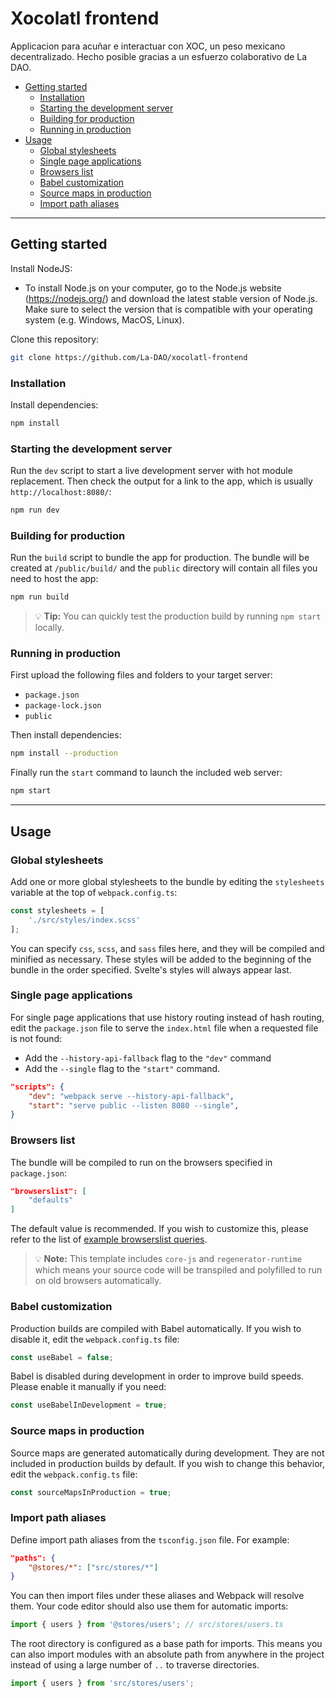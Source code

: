 # Xocolatl frontend 

Applicacion para acuñar e interactuar con XOC, un peso mexicano decentralizado. Hecho posible gracias a un esfuerzo colaborativo de La DAO.

- [Getting started](#getting-started)
	- [Installation](#installation)
	- [Starting the development server](#starting-the-development-server)
	- [Building for production](#building-for-production)
	- [Running in production](#running-in-production)
- [Usage](#usage)
	- [Global stylesheets](#global-stylesheets)
	- [Single page applications](#single-page-applications)
	- [Browsers list](#browsers-list)
	- [Babel customization](#babel-customization)
	- [Source maps in production](#source-maps-in-production)
	- [Import path aliases](#import-path-aliases)

---

## Getting started

Install NodeJS:

- To install Node.js on your computer, go to the Node.js website (https://nodejs.org/) and download the latest stable version of Node.js. Make sure to select the version that is compatible with your operating system (e.g. Windows, MacOS, Linux).  

Clone this repository:

```bash
git clone https://github.com/La-DAO/xocolatl-frontend
```

### Installation
Install dependencies:  

```bash
npm install
```


### Starting the development server

Run the `dev` script to start a live development server with hot module replacement. Then check the output for a link
to the app, which is usually `http://localhost:8080/`:

```bash
npm run dev
```

### Building for production

Run the `build` script to bundle the app for production. The bundle will be created at `/public/build/` and the `public`
directory will contain all files you need to host the app:

```bash
npm run build
```

> 💡 **Tip:** You can quickly test the production build by running `npm start` locally.

### Running in production

First upload the following files and folders to your target server:

- `package.json`
- `package-lock.json`
- `public`

Then install dependencies:

```bash
npm install --production
```

Finally run the `start` command to launch the included web server:

```bash
npm start
```

---

## Usage

### Global stylesheets

Add one or more global stylesheets to the bundle by editing the `stylesheets` variable at the top of
`webpack.config.ts`:

```ts
const stylesheets = [
    './src/styles/index.scss'
];
```

You can specify `css`, `scss`, and `sass` files here, and they will be compiled and minified as necessary. These styles
will be added to the beginning of the bundle in the order specified. Svelte's styles will always appear last.

### Single page applications

For single page applications that use history routing instead of hash routing, edit the `package.json` file to serve
the `index.html` file when a requested file is not found:

- Add the `--history-api-fallback` flag to the `"dev"` command
- Add the `--single` flag to the `"start"` command.

```json
"scripts": {
    "dev": "webpack serve --history-api-fallback",
    "start": "serve public --listen 8080 --single",
}
```

### Browsers list

The bundle will be compiled to run on the browsers specified in `package.json`:

```json
"browserslist": [
    "defaults"
]
```

The default value is recommended. If you wish to customize this, please refer to the list of
[example browserslist queries](https://github.com/browserslist/browserslist#full-list).

> 💡 **Note:** This template includes `core-js` and `regenerator-runtime` which means your source code will be
> transpiled and polyfilled to run on old browsers automatically.

### Babel customization

Production builds are compiled with Babel automatically. If you wish to disable it, edit the `webpack.config.ts` file:

```ts
const useBabel = false;
```

Babel is disabled during development in order to improve build speeds. Please enable it manually if you need:

```ts
const useBabelInDevelopment = true;
```

### Source maps in production

Source maps are generated automatically during development. They are not included in production builds by default. If
you wish to change this behavior, edit the `webpack.config.ts` file:

```ts
const sourceMapsInProduction = true;
```

### Import path aliases

Define import path aliases from the `tsconfig.json` file. For example:

```json
"paths": {
    "@stores/*": ["src/stores/*"]
}
```

You can then import files under these aliases and Webpack will resolve them. Your code editor should also use them
for automatic imports:

```ts
import { users } from '@stores/users'; // src/stores/users.ts
```

The root directory is configured as a base path for imports. This means you can also import modules with an absolute
path from anywhere in the project instead of using a large number of `..` to traverse directories.

```ts
import { users } from 'src/stores/users';
```
